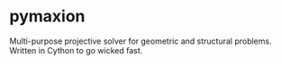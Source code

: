 # pymaxion
Multi-purpose projective solver for geometric and structural problems. Written in Cython to go wicked fast.
